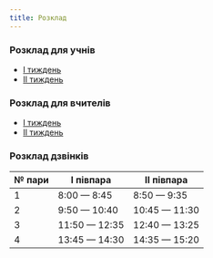 ```yaml
---
title: Розклад
---
```

### Розклад для учнів

* [I тиждень](schedule_21_22_student_1_1.pdf)
* [II тиждень](schedule_21_22_student_1_2.pdf)

### Розклад для вчителів

* [I тиждень](schedule_21_22_teacher_1_1.pdf)
* [II тиждень](schedule_21_22_teacher_1_2.pdf)

### Розклад дзвінків

<table class="table table-sm table-responsive table-bordered">
    <thread>
        <tr>
            <th class="text-center">№ пари</th>
            <th class="text-center">I півпара</th>
            <th class="text-center">II півпара</th>
        </tr>
    </thread>
    <tbody class="text-center">
        <tr>
            <td>1</td>
            <td>8:00 — 8:45</td>
            <td>8:50 — 9:35</td>
        </tr>
        <tr>
            <td>2</td>
            <td>9:50 — 10:40</td>
            <td>10:45 — 11:30</td>
        </tr>
        <tr>
            <td>3</td>
            <td>11:50 — 12:35</td>
            <td>12:40 — 13:25</td>
        </tr>
        <tr>
            <td>4</td>
            <td>13:45 — 14:30</td>
            <td>14:35 — 15:20</td>
        </tr>
    </tbody>
</table>